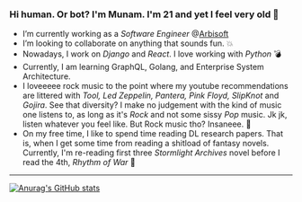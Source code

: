 ### Hi human. Or bot? I'm Munam. I'm 21 and yet I feel very old  👋


- I’m currently working as a *Software Engineer* @[Arbisoft](https://arbisoft.com/)
- I’m looking to collaborate on anything that sounds fun. :boom:
- Nowadays, I work on *Django* and *React*. I love working with *Python* :bomb:
- Currently, I am learning GraphQL, Golang, and Enterprise System Architecture.
- I loveeeee rock music to the point where my youtube recommendations are littered with *Tool, Led Zeppelin, Pantera, Pink Floyd, SlipKnot* and *Gojira*. See that diversity? I make no judgement with the kind of music one listens to, as long as it's *Rock* and not some sissy *Pop* music. Jk jk, listen whatever you feel like. But Rock music tho? Insaneee. :metal:
- On my free time, I like to spend time reading DL research papers. That is, when I get some time from reading a shitload of fantasy novels. Currently, I'm re-reading first three *Stormlight Archives* novel before I read the 4th, *Rhythm of War* :book:

***

[![Anurag's GitHub stats](https://github-readme-stats.vercel.app/api?username=MunamMubashir-arbisoft&show_icons=true&theme=radical)](https://github.com/anuraghazra/github-readme-stats)
